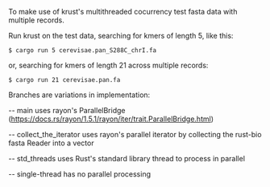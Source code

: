 To make use of krust's multithreaded cocurrency test fasta data with multiple records.

Run krust on the test data, searching for kmers of length 5, like this:

	$ cargo run 5 cerevisae.pan_S288C_chrI.fa

or, searching for kmers of length 21 across multiple records:

	$ cargo run 21 cerevisae.pan.fa
	


Branches are variations in implementation:

-- main uses rayon's ParallelBridge (https://docs.rs/rayon/1.5.1/rayon/iter/trait.ParallelBridge.html) 

-- collect_the_iterator uses rayon's parallel iterator by collecting the rust-bio fasta Reader into a vector

-- std_threads uses Rust's standard library thread to process in parallel

-- single-thread has no parallel processing
